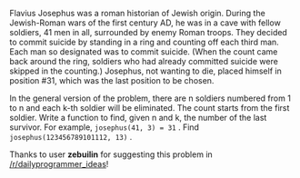 

Flavius Josephus was a roman historian of Jewish origin. During the Jewish-Roman wars of the first century AD, he was in a cave with fellow soldiers, 41 men in all, surrounded by enemy Roman troops. They decided to commit suicide by standing in a ring and counting off each third man. Each man so designated was to commit suicide. (When the count came back around the ring, soldiers who had already committed suicide were skipped in the counting.) Josephus, not wanting to die, placed himself in position #31, which was the last position to be chosen.

In the general version of the problem, there are n soldiers numbered from 1 to n and each k-th soldier will be eliminated. The count starts from the first soldier. Write a function to find, given n and k, the number of the last survivor. For example, `josephus(41, 3) = 31` . Find `josephus(123456789101112, 13)` .

Thanks to user **zebuilin** for suggesting this problem in [/r/dailyprogrammer\_ideas](/r/dailyprogrammer_ideas)!

